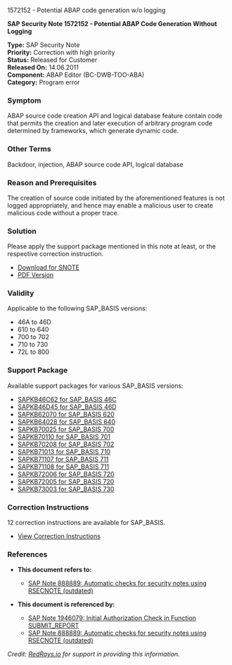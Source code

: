 1572152 - Potential ABAP code generation w/o logging

**SAP Security Note 1572152 - Potential ABAP Code Generation Without Logging**

**Type:** SAP Security Note  
**Priority:** Correction with high priority  
**Status:** Released for Customer  
**Released On:** 14.06.2011  
**Component:** ABAP Editor (BC-DWB-TOO-ABA)  
**Category:** Program error  

### Symptom
ABAP source code creation API and logical database feature contain code that permits the creation and later execution of arbitrary program code determined by frameworks, which generate dynamic code.

### Other Terms
Backdoor, injection, ABAP source code API, logical database

### Reason and Prerequisites
The creation of source code initiated by the aforementioned features is not logged appropriately, and hence may enable a malicious user to create malicious code without a proper trace.

### Solution
Please apply the support package mentioned in this note at least, or the respective correction instruction.

- [Download for SNOTE](https://notesdownloads.sap.com/note/0040000009326062017)
- [PDF Version](https://me.sap.com/notes/0001572152?language=en-US&token=1E198FDE653DF11597FD30A91D4E0AC8)

### Validity
Applicable to the following SAP_BASIS versions:

- 46A to 46D
- 610 to 640
- 700 to 702
- 710 to 730
- 72L to 800

### Support Package
Available support packages for various SAP_BASIS versions:

- [SAPKB46C62 for SAP_BASIS 46C](https://me.sap.com/supportpackage/SAPKB46C62)
- [SAPKB46D45 for SAP_BASIS 46D](https://me.sap.com/supportpackage/SAPKB46D45)
- [SAPKB62070 for SAP_BASIS 620](https://me.sap.com/supportpackage/SAPKB62070)
- [SAPKB64028 for SAP_BASIS 640](https://me.sap.com/supportpackage/SAPKB64028)
- [SAPKB70025 for SAP_BASIS 700](https://me.sap.com/supportpackage/SAPKB70025)
- [SAPKB70110 for SAP_BASIS 701](https://me.sap.com/supportpackage/SAPKB70110)
- [SAPKB70208 for SAP_BASIS 702](https://me.sap.com/supportpackage/SAPKB70208)
- [SAPKB71013 for SAP_BASIS 710](https://me.sap.com/supportpackage/SAPKB71013)
- [SAPKB71107 for SAP_BASIS 711](https://me.sap.com/supportpackage/SAPKB71107)
- [SAPKB71108 for SAP_BASIS 711](https://me.sap.com/supportpackage/SAPKB71108)
- [SAPKB72006 for SAP_BASIS 720](https://me.sap.com/supportpackage/SAPKB72006)
- [SAPKB72005 for SAP_BASIS 720](https://me.sap.com/supportpackage/SAPKB72005)
- [SAPKB73003 for SAP_BASIS 730](https://me.sap.com/supportpackage/SAPKB73003)

### Correction Instructions
12 correction instructions are available for SAP_BASIS.

- [View Correction Instructions](https://me.sap.com/corrins/0001572152/41)

### References
- **This document refers to:**  
  - [SAP Note 888889: Automatic checks for security notes using RSECNOTE (outdated)](https://me.sap.com/notes/888889)

- **This document is referenced by:**  
  - [SAP Note 1946079: Initial Authorization Check in Function SUBMIT_REPORT](https://me.sap.com/notes/1946079)  
  - [SAP Note 888889: Automatic checks for security notes using RSECNOTE (outdated)](https://me.sap.com/notes/888889)

*Credit: [RedRays.io](https://redrays.io) for support in providing this information.*